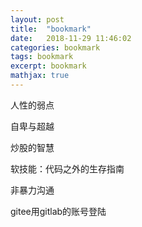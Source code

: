 ```yaml
---
layout: post
title:  "bookmark"
date:   2018-11-29 11:46:02
categories: bookmark 
tags: bookmark
excerpt: bookmark
mathjax: true
---
```


人性的弱点

自卑与超越

炒股的智慧

软技能：代码之外的生存指南

非暴力沟通

gitee用gitlab的账号登陆